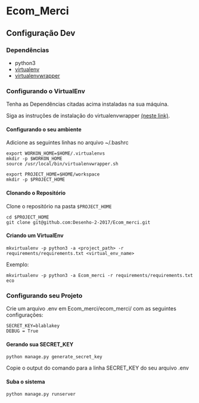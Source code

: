 # Ecom_Merci

## Configuração Dev

### Dependências
* python3
* [virtualenv](https://virtualenv.pypa.io/en/stable/)
* [virtualenvwrapper](https://virtualenvwrapper.readthedocs.io/en/latest/)

### Configurando o VirtualEnv
Tenha as Dependências citadas acima instaladas na sua máquina.

Siga as instruções de instalação do virtualenvwrapper [(neste link)](https://virtualenvwrapper.readthedocs.io/en/latest/).

#### Configurando o seu ambiente
Adicione as seguintes linhas no arquivo ~/.bashrc
```
export WORKON_HOME=$HOME/.virtualenvs
mkdir -p $WORKON_HOME
source /usr/local/bin/virtualenvwrapper.sh

export PROJECT_HOME=$HOME/workspace
mkdir -p $PROJECT_HOME
```

#### Clonando o Repositório
Clone o repositório na pasta ```$PROJECT_HOME```

```
cd $PROJECT_HOME
git clone git@github.com:Desenho-2-2017/Ecom_merci.git
```

#### Criando um VirtualEnv
```
mkvirtualenv -p python3 -a <project_path> -r requirements/requirements.txt <virtual_env_name>
```

Exemplo:
```
mkvirtualenv -p python3 -a Ecom_merci -r requirements/requirements.txt eco
```

### Configurando seu Projeto
Crie um arquivo .env em Ecom_merci/ecom_merci/ com as seguintes configurações:

```
SECRET_KEY=blablakey
DEBUG = True
```

#### Gerando sua SECRET_KEY

```
python manage.py generate_secret_key
```
Copie o output do comando para a linha SECRET_KEY do seu arquivo .env

#### Suba o sistema
```
python manage.py runserver
```
